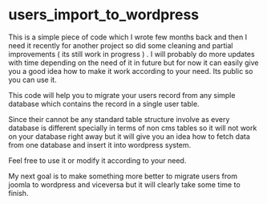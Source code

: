 # users_import_to_wordpress
This is a simple piece of code which I wrote few months back and then I need it recently for another project so did some cleaning and partial improvements ( its still work in progress ) . I will probably do more updates with time depending on the need of it in future but for now it can easily give you a good idea how to make it work according to your need. Its public so you can use it.

This code will help you to migrate your users record from any simple database which contains the record in a single user table.

Since their cannot be any standard table structure involve as every database is different specially in terms of non cms tables so it will not work on your database right away but it will give you an idea how to fetch data from one database and insert it into wordpress system.

Feel free to use it or modify it according to your need.

My next goal is to make something more better to migrate users from joomla to wordpress and viceversa but it will clearly take some time to finish.
